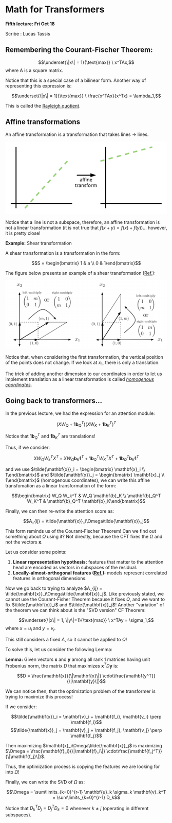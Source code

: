 # Math for Transformers

**Fifth lecture: Fri Oct 18**

Scribe : Lucas Tassis

## Remembering the Courant-Fischer Theorem:

$$\underset{\|x\| = 1}{\text{max}} \ x^TAx,$$
where A is a square matrix.

Notice that this is a special case of a bilinear form. Another way of representing this expression is:

$$\underset{\|x\| = 1}{\text{max}} \ \frac{x^TAx}{x^Tx} = \lambda_1,$$

This is called the [Rayleigh quotient](https://en.wikipedia.org/wiki/Rayleigh_quotient).

## Affine transformations

An affine transformation is a transformation that takes lines $\to$ lines.

![](figures/L05_affine_transform.png)

Notice that a line is not a subspace, therefore, an affine transformation is not a linear transformation (it is not true that $f(x + y) = f(x) + f(y)$)... however, it is pretty close!

**Example:** Shear transformation

A shear transformation is a transformation in the form:

$$S = \begin{bmatrix} 1 & a \\ 0 & 1\end{bmatrix}$$

The figure below presents an example of a shear transformation ([Ref.](https://www.justinmath.com/rescaling-shearing-and-the-determinant/)):

![](figures/L05_shear.png)

Notice that, when considering the first transformation, the vertical position of the points does not change. If we look at $x_1$, there is only a translation.

The trick of adding another dimension to our coordinates in order to let us implement translation as a linear transformation is called [*homogenous coordinates*](https://en.wikipedia.org/wiki/Homogeneous_coordinates).

## Going back to transformers...

In the previous lecture, we had the expression for an attention module:

$$(XW_Q + \textbf{1} \mathbf{b}_Q^T) (X W_K + \textbf{1} \mathbf{b}_K^T)^T $$ 

Notice that $\textbf{1} \mathbf{b}_Q^T$ and $\textbf{1} \mathbf{b}_K^T$ are translations!

Thus, if we consider:

$$X W_Q W_k^T X^T + X W_Q \mathbf{b}_K \textbf{1}^T + \textbf{1}\mathbf{b}_Q^T W_K^T X^T + \textbf{1} \mathbf{b}_Q^T \mathbf{b}_K \textbf{1}^T$$

and we use $\tilde{\mathbf{x}}_i = \begin{bmatrix} \mathbf{x}_i \\ 1\end{bmatrix}$ and $\tilde{\mathbf{x}}_j = \begin{bmatrix} \mathbf{x}_j \\ 1\end{bmatrix}$ (homogenous coordinates), we can write this affine transfomation as a linear transformation of the form:

$$\begin{bmatrix} W_Q W_k^T  & W_Q \mathbf{b}_K \\ \mathbf{b}_Q^T W_K^T & \mathbf{b}_Q^T \mathbf{b}_K\end{bmatrix}$$

Finally, we can then re-write the attention score as:

$$A_{ij} = \tilde{\mathbf{x}}_i\Omega\tilde{\mathbf{x}}_j$$

This form reminds us of the Courant-Fischer Theorem! Can we find out something about $\Omega$ using it? Not directly, because the CFT fixes the $\Omega$ and not the vectors $\mathbf{x}$.

Let us consider some points:

1) **Linear representation hypothesis:** features that matter to the attention head are encoded as vectors in subspaces of the residual.
2) **Locally-almost-orthogonal features ([Ref.](https://transformer-circuits.pub/2022/toy_model/index.html#geometry-local-bases)):** models represent correlated features in orthogonal dimensions.

Now we go back to trying to analyze $A_{ij} = \tilde{\mathbf{x}}_i\Omega\tilde{\mathbf{x}}_j$. Like previously stated, we cannot use the Courant-Fisher Theorem because it fixes $\Omega$, and we want to fix $\tilde{\mathbf{x}}_i$ and $\tilde{\mathbf{x}}_j$! Another "variation" of the theorem we can think about is the "SVD version" CF Theorem:

$$\underset{\|x\| = 1, \|y\|=1}{\text{max}} \ x^TAy = \sigma_1,$$
where $x = u_i$ and $y = v_i$.

This still considers a fixed $A$, so it cannot be applied to $\Omega$! 

To solve this, let us consider the following Lemma:

**Lemma:** Given vectors $\mathbf{x}$ and $\mathbf{y}$ among all rank 1 matrices having unit Frobenius norm, the matrix $D$ that maximizes $\mathbf{x}^TD\mathbf{y}$ is:

$$D = \frac{\mathbf{x}}{\|\mathbf{x}\|} \cdot\frac{\mathbf{y^T}}{\|\mathbf{y}\|}$$

We can notice then, that the optimization problem of the transformer is trying to maximize this process!

If we consider:

$$\tilde{\mathbf{x}}_i = \mathbf{v}_i + \mathbf{f_i}, \mathbf{v_i} \perp \mathbf{f_i}$$
$$\tilde{\mathbf{x}}_j = \mathbf{v}_j + \mathbf{f_j}, \mathbf{v_j} \perp \mathbf{f_j}$$

Then maximizing $\mathbf{x}_i\Omega\tilde{\mathbf{x}}_j$ is maximizing $\Omega = \frac{\mathbf{f}_i}{\|\mathbf{f}_i\|} \cdot\frac{\mathbf{f_j^T}}{\|\mathbf{f_j}\|}$.

Thus, the optimization process is copying the features we are looking for into $\Omega$!

Finally, we can write the SVD of $\Omega$ as:

$$\Omega = \sum\limits_{k=0}^{r-1} \mathbf{u}_k \sigma_k \mathbf{v}_k^T = \sum\limits_{k=0}^{r-1} D_k$$

Notice that $D_k^TD_j = D_j^TD_k = 0$ whenever $k \neq j$ (operating in different subspaces).





